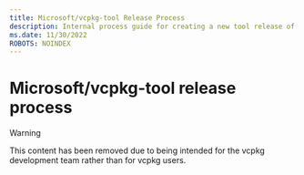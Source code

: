 ```yaml
---
title: Microsoft/vcpkg-tool Release Process
description: Internal process guide for creating a new tool release of vcpkg.
ms.date: 11/30/2022
ROBOTS: NOINDEX
---
```

# Microsoft/vcpkg-tool release process

> [!WARNING]
> This content has been removed due to being intended for the vcpkg development team rather than for vcpkg users.
